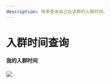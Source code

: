 ```yaml
---
description: 用来查询自己在该群的入群时间。
---
```


# 入群时间查询

#### 我的入群时间

![](../.gitbook/assets/IMG\_20210307\_221542.jpg)
